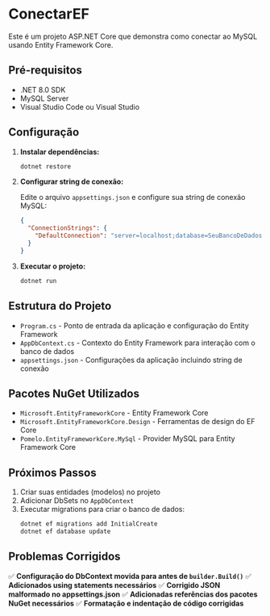 # ConectarEF

Este é um projeto ASP.NET Core que demonstra como conectar ao MySQL usando Entity Framework Core.

## Pré-requisitos

- .NET 8.0 SDK
- MySQL Server
- Visual Studio Code ou Visual Studio

## Configuração

1. **Instalar dependências:**
   ```bash
   dotnet restore
   ```

2. **Configurar string de conexão:**
   
   Edite o arquivo `appsettings.json` e configure sua string de conexão MySQL:
   ```json
   {
     "ConnectionStrings": {
       "DefaultConnection": "server=localhost;database=SeuBancoDeDados;user=SeuUsuario;password=SuaSenha;"
     }
   }
   ```

3. **Executar o projeto:**
   ```bash
   dotnet run
   ```

## Estrutura do Projeto

- `Program.cs` - Ponto de entrada da aplicação e configuração do Entity Framework
- `AppDbContext.cs` - Contexto do Entity Framework para interação com o banco de dados
- `appsettings.json` - Configurações da aplicação incluindo string de conexão

## Pacotes NuGet Utilizados

- `Microsoft.EntityFrameworkCore` - Entity Framework Core
- `Microsoft.EntityFrameworkCore.Design` - Ferramentas de design do EF Core
- `Pomelo.EntityFrameworkCore.MySql` - Provider MySQL para Entity Framework Core

## Próximos Passos

1. Criar suas entidades (modelos) no projeto
2. Adicionar DbSets no `AppDbContext`
3. Executar migrations para criar o banco de dados:
   ```bash
   dotnet ef migrations add InitialCreate
   dotnet ef database update
   ```

## Problemas Corrigidos

✅ **Configuração do DbContext movida para antes de `builder.Build()`**
✅ **Adicionados using statements necessários**
✅ **Corrigido JSON malformado no appsettings.json**
✅ **Adicionadas referências dos pacotes NuGet necessários**
✅ **Formatação e indentação de código corrigidas**
